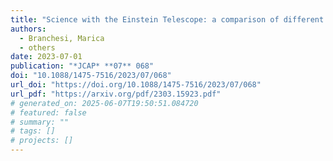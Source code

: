 ```yaml
---
title: "Science with the Einstein Telescope: a comparison of different designs"
authors:
  - Branchesi, Marica
  - others
date: 2023-07-01
publication: "*JCAP* **07** 068"
doi: "10.1088/1475-7516/2023/07/068"
url_doi: "https://doi.org/10.1088/1475-7516/2023/07/068"
url_pdf: "https://arxiv.org/pdf/2303.15923.pdf"
# generated_on: 2025-06-07T19:50:51.084720
# featured: false
# summary: ""
# tags: []
# projects: []
---
```

